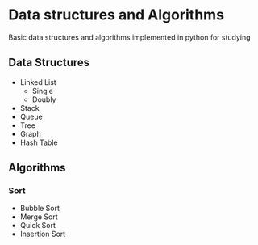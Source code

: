 # Data structures and Algorithms
Basic data structures and algorithms implemented in python for studying

## Data Structures
- Linked List
  - Single
  - Doubly
- Stack
- Queue
- Tree
- Graph
- Hash Table

## Algorithms
### Sort
- Bubble Sort
- Merge Sort
- Quick Sort
- Insertion Sort
